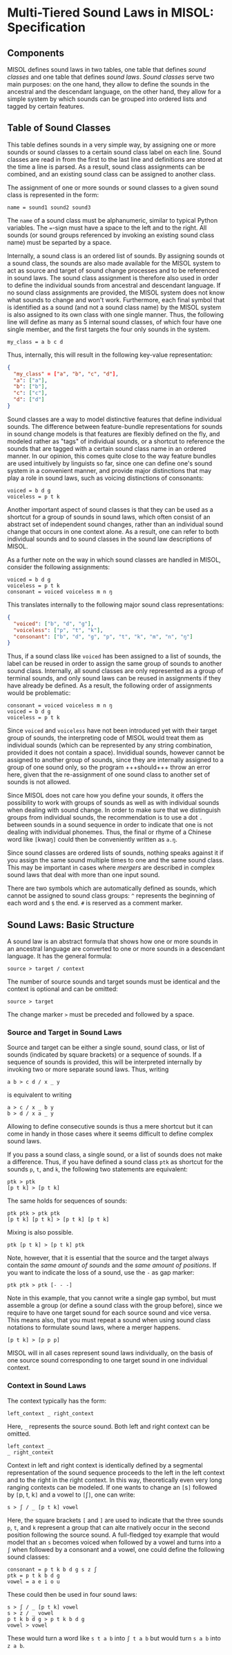 # Multi-Tiered Sound Laws in MISOL: Specification

## Components

MISOL defines sound laws in two tables, one table that defines *sound classes* and one table that defines *sound laws*. *Sound classes* serve two main purposes: on the one hand, they allow to define the sounds in the ancestral and the descendant language, on the other hand, they allow for a simple system by which sounds can be grouped into ordered lists and tagged by certain features.

## Table of Sound Classes

This table defines sounds in a very simple way, by assigning one or more sounds or sound classes to a certain sound class label on each line. Sound classes are read in from the first to the last line and definitions are stored at the time a line is parsed. As a result, sound class assignments can be combined, and an existing sound class can be assigned to another class.

The assignment of one or more sounds or sound classes to a given sound class is represented in the form:

```
name = sound1 sound2 sound3
```

The `name` of a sound class must be alphanumeric, similar to typical Python variables. The `=`-sign must have a space to the left and to the right. All sounds (or sound groups referenced by invoking an existing sound class name) must be separted by a space.

Internally, a sound class is an ordered list of sounds. By assigning sounds ot a sound class, the sounds are also made available for the MISOL system to act as source and target of sound change processes and to be referenced in sound laws. The sound class assignment is therefore also used in order to define the individual sounds from ancestral and descendant language. If no sound class assignments are provided, the MISOL system does not know what sounds to change and won't work. Furthermore, each final symbol that is identified as a sound (and not a sound class name) by the MISOL system is also assigned to its own class with one single manner. Thus, the following line will define as many as 5 internal sound classes, of which four have one single member, and the first targets the four only sounds in the system.

```
my_class = a b c d
```

Thus, internally, this will result in the following key-value representation:

```json
{
  "my_class" = ["a", "b", "c", "d"],
  "a": ["a"],
  "b": ["b"],
  "c": ["c"],
  "d": ["d"]
}
```

Sound classes are a way to model distinctive features that define individual sounds. The difference between feature-bundle representations for sounds in sound change models is that features are flexibly defined on the fly, and modeled rather as "tags" of individual sounds, or a shortcut to reference the sounds that are tagged with a certain sound class name in an ordered manner. In our opinion, this comes quite close to the way feature bundles are used intuitively by linguists so far, since one can define one's sound system in a convenient manner, and provide major distinctions that may play a role in sound laws, such as voicing distinctions of consonants:

```
voiced = b d g
voiceless = p t k
```

Another important aspect of sound classes is that they can be used as a shortcut for a group of sounds in sound laws, which often consist of an abstract set of independent sound changes, rather than an individual sound change that occurs in one context alone. As a result, one can refer to both individual sounds and to sound classes in the sound law descriptions of MISOL.

As a further note on the way in which sound classes are handled in MISOL, consider the following assignments:

```
voiced = b d g
voiceless = p t k
consonant = voiced voiceless m n ŋ
``` 

This translates internally to the following major sound class representations:

```json
{
  "voiced": ["b", "d", "g"],
  "voiceless": ["p", "t", "k"],
  "consonant": ["b", "d", "g", "p", "t", "k", "m", "n", "ŋ"]
}
```

Thus, if a sound class like `voiced` has been assigned to a list of sounds, the label can be reused in order to assign the same group of sounds to another sound class. Internally, all sound classes are only represented as a group of terminal sounds, and only sound laws can be reused in assignments if they have already be defined. As a result, the following order of assignments would be problematic:

```
consonant = voiced voiceless m n ŋ
voiced = b d g
voiceless = p t k
```

Since `voiced` and `voiceless` have not been introduced yet with their target group of sounds, the interpreting code of MISOL would treat them as individual sounds (which can be represented by any string combination, provided it does not contain a space). Invididual sounds, however cannot be assigned to another group of sounds, since they are internally assigned to a group of one sound only, so the program +++should+++ throw an error here, given that the re-assignment of one sound class to another set of sounds is not allowed.

Since MISOL does not care how you define your sounds, it offers the possibility to work with groups of sounds as well as with individual sounds when dealing with sound change. In order to make sure that we distinguish groups from individual sounds, the recommendation is to use a dot `.` between sounds in a sound sequence in order to indicate that one is not dealing with individual phonemes. Thus, the final or rhyme of a Chinese word like `[`kwaŋ`]` could then be conveniently written as `a.ŋ`. 

Since sound classes are ordered lists of sounds, nothing speaks against it if you assign the same sound multiple times to one and the same sound class. This may be important in cases where *mergers* are described in complex sound laws that deal with more than one input sound. 

There are two symbols which are automatically defined as sounds, which cannot be assigned to sound class groups: `^` represents the beginning of each word and `$` the end. `#` is reserved as a comment marker. 

## Sound Laws: Basic Structure

A sound law is an abstract formula that shows how one or more sounds in an ancestral language are converted to one or more sounds in a descendant language. It has the general formula:

```
source > target / context
```

The number of source sounds and target sounds must be identical and the context is optional and can be omitted:

```
source > target
```

The change marker `>` must be preceded and followed by a space. 
 
### Source and Target in Sound Laws

Source and target can be either a single sound, sound class, or list of sounds (indicated by square brackets) or a sequence of sounds. If a sequence of sounds is provided, this will be interpreted internally by invoking two or more separate sound laws. Thus, writing

```
a b > c d / x _ y
```

is equivalent to writing

```
a > c / x _ b y
b > d / x a _ y
```

Allowing to define consecutive sounds is thus a mere shortcut but it can come in handy in those cases where it seems difficult to define complex sound laws. 

If you pass a sound class, a single sound, or a list of sounds does not make a difference. Thus, if you have defined a sound class `ptk` as shortcut for the sounds `p`, `t`, and `k`, the following two statements are equivalent:

```
ptk > ptk
[p t k] > [p t k]
```

The same holds for sequences of sounds:

```
ptk ptk > ptk ptk
[p t k] [p t k] > [p t k] [p t k]
```

Mixing is also possible.

```
ptk [p t k] > [p t k] ptk
```

Note, however, that it is essential that the source and the target always contain the *same amount of sounds* and the *same amount of positions*. If you want to indicate the loss of a sound, use the `-` as gap marker:

```
ptk ptk > ptk [- - -]
```

Note in this example, that you cannot write a single gap symbol, but must assemble a group (or define a sound class with the group before), since we require to have one target sound for each source sound and vice versa. This means also, that you must repeat a sound when using sound class notations to formulate sound laws, where a merger happens.

```
[p t k] > [p p p]
```

MISOL will in all cases represent sound laws individually, on the basis of one source sound corresponding to one target sound in one individual context. 


### Context in Sound Laws

The context typically has the form:

```
left_context _ right_context
```

Here, `_` represents the source sound. Both left and right context can be omitted.

```
left_context _
_ right_context
```

Context in left and right context is identically defined by a segmental representation of the sound sequence proceeds to the left in the left context and to the right in the right context. In this way, theoretically even very long ranging contexts can be modeled. If one wants to change an `[`s`]` followed by `[`p, t, k`]` and a vowel to `[`ʃ`]`, one can write:

```
s > ʃ / _ [p t k] vowel
```

Here, the square brackets `[` and `]` are used to indicate that the three sounds `p`, `t`, and `k` represent a group that can alte
rnatively occur in the second position following the source sound. A full-fledged toy example that would model that an `s` becomes voiced when followed by a vowel and turns into a `ʃ` when followed by a consonant and a vowel, one could define the following sound classes:

```
consonant = p t k b d g s z ʃ
ptk = p t k b d g
vowel = a e i o u
```

These could then be used in four sound laws:

```
s > ʃ / _ [p t k] vowel
s > z / _ vowel
p t k b d g > p t k b d g
vowel > vowel
```

These would turn a word like `s t a b` into `ʃ t a b` but would turn `s a b` into `z a b`. 


